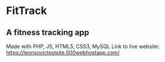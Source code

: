 # FitTrack
A fitness tracking app
---
Made with PHP, JS, HTML5, CSS3, MySQL
Link to live website: https://leonsovictestsite.000webhostapp.com/
